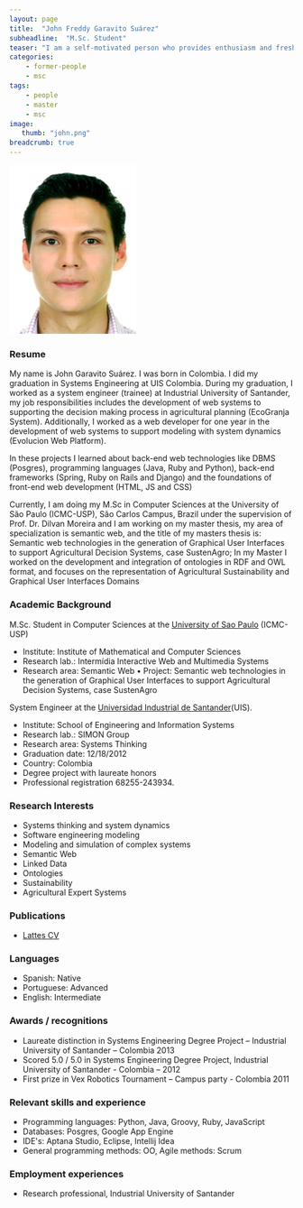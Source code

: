 ```yaml
---
layout: page
title:  "John Freddy Garavito Suárez"
subheadline:  "M.Sc. Student"
teaser: "I am a self-motivated person who provides enthusiasm and fresh ideas, dedicated, non-conformist and passionate for my ideals. I have great interest in innovation and sustainability initiatives, through the use of ICT (information and communications technologies)"
categories:
    - former-people
    - msc
tags:
    - people
    - master
    - msc
image:
   thumb: "john.png"
breadcrumb: true
---
```

![John's photo](/images/john.png)

### Resume
My name is John Garavito Suárez. I was born in Colombia. I did my graduation in Systems Engineering at UIS Colombia. During my graduation, I worked as a system engineer (trainee) at Industrial University of Santander, my job responsibilities includes the development of web systems to supporting the decision making process in agricultural planning (EcoGranja System). Additionally, I worked as a web developer for one year in the development of web systems to support modeling with system dynamics (Evolucion Web Platform).

In these projects I learned about back-end web technologies like DBMS (Posgres), programming languages (Java, Ruby and Python), back-end frameworks (Spring, Ruby on Rails and Django) and the foundations of front-end web development (HTML, JS and CSS)

Currently, I am doing my M.Sc in Computer Sciences at the University of São Paulo (ICMC-USP), São Carlos Campus, Brazil under the supervision of Prof. Dr. Dilvan Moreira and I am working on my master thesis, my area of specialization is semantic web, and the title of my masters thesis is: Semantic web technologies in the generation of Graphical User Interfaces to support Agricultural Decision Systems, case SustenAgro; In my Master I worked on the development and integration of ontologies in RDF and OWL format, and focuses on the representation of Agricultural Sustainability and Graphical User Interfaces Domains


### Academic Background

M.Sc. Student in Computer Sciences at the [University of Sao Paulo](http://www.icmc.usp.br/Portal/) (ICMC-USP) 
* Institute: Institute of Mathematical and Computer Sciences
* Research lab.: Intermídia Interactive Web and Multimedia Systems
* Research area: Semantic Web
• Project: Semantic web technologies in the generation of Graphical User Interfaces to support Agricultural Decision Systems, case SustenAgro

System Engineer at the [Universidad Industrial de Santander](http://www.uis.edu.co/)(UIS). 
* Institute: School of Engineering and Information Systems
* Research lab.: SIMON Group
* Research area: Systems Thinking
* Graduation date: 12/18/2012
* Country: Colombia
* Degree project with laureate honors
* Professional registration 68255-243934.

### Research Interests
* Systems thinking and system dynamics
* Software engineering modeling
* Modeling and simulation of complex systems 
* Semantic Web 
* Linked Data
* Ontologies
* Sustainability
* Agricultural Expert Systems

### Publications
* [Lattes CV]( http://lattes.cnpq.br/5511878919605410) 

### Languages
* Spanish:		Native
* Portuguese:	Advanced
* English:		Intermediate

### Awards / recognitions

* Laureate distinction in Systems Engineering Degree Project – Industrial University of Santander – Colombia 2013
* Scored 5.0 / 5.0 in Systems Engineering Degree Project, Industrial University of Santander - Colombia – 2012
* First prize in Vex Robotics Tournament – Campus party - Colombia  2011 


### Relevant skills and experience
* Programming languages: Python, Java, Groovy, Ruby, JavaScript
* Databases: Posgres, Google App Engine
* IDE's: Aptana Studio, Eclipse, Intellij Idea
* General programming methods: OO, Agile methods: Scrum

### Employment experiences
* Research professional, Industrial University of Santander  
